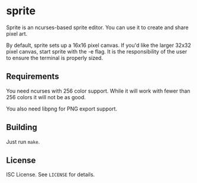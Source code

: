 sprite
======
Sprite is an ncurses-based sprite editor.
You can use it to create and share pixel art.

By default, sprite sets up a 16x16 pixel canvas.
If you'd like the larger 32x32 pixel canvas,
start sprite with the -e flag.
It is the responsibility of the user to ensure the terminal is properly sized.

Requirements
------------
You need ncurses with 256 color support.
While it will work with fewer than 256 colors it will not be as good.

You also need libpng for PNG export support.

Building
--------
Just run `make`.

License
-------
ISC License.
See `LICENSE` for details.
